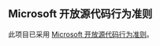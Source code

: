 ## <a name="microsoft-open-source-code-of-conduct"></a>Microsoft 开放源代码行为准则
此项目已采用 [Microsoft 开放源代码行为准则](https://opensource.microsoft.com/codeofconduct/)。
